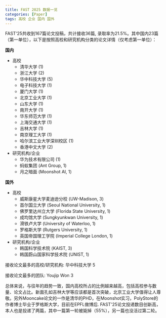 ```yaml
---
title: FAST 2025 数据一览
categories: [Paper]
tags: 高校 企业 国内 国外
---
```

FAST‘25共收到167篇论文投稿，共计接收36篇, 录取率为21.5%。其中国内23篇（第一单位），以下是按照高校和研究机构分类的论文详情（仅考虑第一单位）：

**国内**
- 高校
  - 清华大学 (1)
  - 浙江大学 (2)
  - 华中科技大学 (5)
  - 电子科技大学 (1)
  - 厦门大学 (1)
  - 北京工业大学 (1)
  - 山东大学 (1)
  - 南开大学 (1)
  - 华东师范大学 (1)
  - 上海交通大学 (1)
  - 吉林大学 (1)
  - 南京理工大学 (1)
  - 哈尔滨工业大学深圳校区 (1)
  - 香港中文大学 (2)
- 研究机构/企业
  - 华为技术有限公司 (1)
  - 蚂蚁集团 (Ant Group, 1)
  - 月之暗面 (Moonshot AI, 1)

**国外**
- 高校
  - 威斯康星大学麦迪逊分校 (UW-Madison, 3)
  - 首尔国立大学 (Seoul National University, 1)
  - 佛罗里达州立大学 (Florida State University, 1)
  - 成均馆大学 (Sungkyunkwan University, 1)
  - 滑铁卢大学 (University of Waterloo, 1)
  - 罗格斯大学 (Rutgers University, 1)
  - 英国帝国理工学院 (Imperial College London, 1)
- 研究机构/企业
  - 韩国科学技术院 (KAIST, 3)
  - 韩国蔚山国家科学技术院 (UNIST, 1)

接收论文最多的高校/研究机构: 华中科技大学 5

接收论文最多的团队: Youjip Won 3

总体来说，与往年的趋势一致，国内高校所占的比例越来越高，包括高校参与数量、论文占比。新面孔如吉林大学等应该都是首次突破，北京工业大学值得让人尊敬。另外Mooncake论文的一作是清华的PHD，在Moonshot实习，PolyStore的作者博士毕业于罗格斯大学，目前在EPFL做博后. FAST'25论文投递数目创新高，本人也是投递了两篇，其中一篇第一轮被毙掉（55%），另一篇也没活过第二轮。
